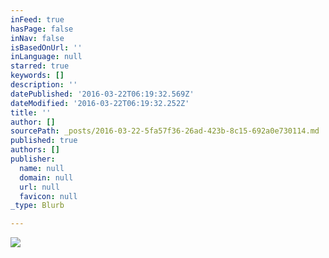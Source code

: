 ```yaml
---
inFeed: true
hasPage: false
inNav: false
isBasedOnUrl: ''
inLanguage: null
starred: true
keywords: []
description: ''
datePublished: '2016-03-22T06:19:32.569Z'
dateModified: '2016-03-22T06:19:32.252Z'
title: ''
author: []
sourcePath: _posts/2016-03-22-5fa57f36-26ad-423b-8c15-692a0e730114.md
published: true
authors: []
publisher:
  name: null
  domain: null
  url: null
  favicon: null
_type: Blurb

---
```

![](https://s3-us-west-2.amazonaws.com/the-grid-img/p/00888523daa6eb934e255c117f0fcf404de1ca80.gif)